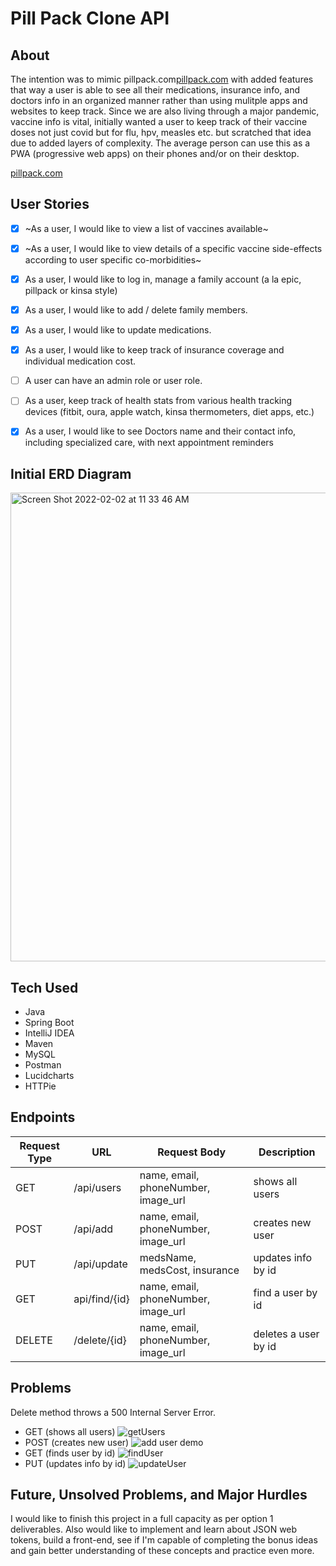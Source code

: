 # Pill Pack Clone API

## About
The intention was to mimic pillpack.com[pillpack.com](https://www.pillpack.com/) with added features that way a user is able to see all their medications, insurance info, and doctors info in an organized manner rather than using mulitple apps and websites to keep track. Since we are also living through a major pandemic, vaccine info is vital, initially wanted a user to keep track of their vaccine doses not just covid but for flu, hpv, measles etc. but scratched that idea due to added layers of complexity. The average person can use this as a PWA (progressive web apps) on their phones and/or on their desktop.

[pillpack.com](https://www.pillpack.com/)

## User Stories

- [x] ~As a user, I would like to view a list of vaccines available~

- [x] ~As a user, I would like to view details of a specific vaccine side-effects according to user specific co-morbidities~

- [x] As a user, I would like to log in, manage a family account (a la epic, pillpack or kinsa style)

- [x] As a user, I would like to add / delete family members.

- [x] As a user, I would like to update medications.

- [x] As a user, I would like to keep track of insurance coverage and individual medication cost.

- [ ] A user can have an admin role or user role.

- [ ] As a user, keep track of health stats from various health tracking devices (fitbit, oura, apple watch, kinsa thermometers, diet apps, etc.)

- [x] As a user, I would like to see Doctors name and their contact info, including specialized care, with next appointment reminders

## Initial ERD Diagram

<img width="750" alt="Screen Shot 2022-02-02 at 11 33 46 AM" src="https://user-images.githubusercontent.com/15316862/152207648-21a85670-35f6-4d13-a869-91471f410b56.png">

## Tech Used

- Java
- Spring Boot
- IntelliJ IDEA
- Maven
- MySQL
- Postman
- Lucidcharts
- HTTPie

## Endpoints

Request Type | URL | Request Body | Description
------------ | --- |--------------|-----------------
GET | /api/users | name, email, phoneNumber, image_url | shows all users
POST | /api/add | name, email, phoneNumber, image_url | creates new user
PUT | /api/update | medsName, medsCost, insurance | updates info by id
GET | api/find/{id} | name, email, phoneNumber, image_url | find a user by id
DELETE | /delete/{id} | name, email, phoneNumber, image_url  | deletes a user by id

## Problems

Delete method throws a 500 Internal Server Error.

- GET (shows all users)
![getUsers](https://user-images.githubusercontent.com/15316862/152591017-7e5f5c37-2539-44f6-bb34-ee0075e2154e.gif)
- POST (creates new user)
![add user demo](https://user-images.githubusercontent.com/15316862/152586290-60bebc00-4fda-4683-a98f-44cea57a1755.gif)
- GET (finds user by id)
![findUser](https://user-images.githubusercontent.com/15316862/152591957-498fa1a8-2858-4cda-aafa-41d8f7dc64d1.gif)
- PUT (updates info by id)
![updateUser](https://user-images.githubusercontent.com/15316862/152593451-e18695c1-97ee-4190-a9ae-1b6001b472c6.gif)

## Future, Unsolved Problems, and Major Hurdles 
I would like to finish this project in a full capacity as per option 1 deliverables. Also would like to implement and learn about JSON web tokens, build a front-end, see if I'm capable of completing the bonus ideas and gain better understanding of these concepts and practice even more.

